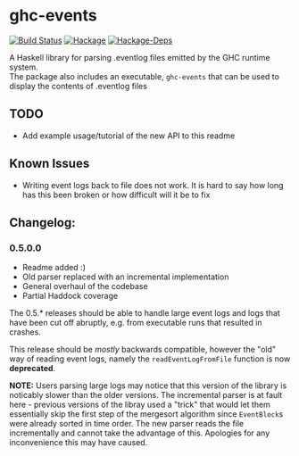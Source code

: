# ghc-events
[![Build Status](https://travis-ci.org/haskell/ghc-events.svg?branch=master)](https://travis-ci.org/haskell/ghc-events)
[![Hackage](https://img.shields.io/hackage/v/ghc-events.svg)](https://hackage.haskell.org/package/ghc-events)
[![Hackage-Deps](https://img.shields.io/hackage-deps/v/ghc-events.svg)](http://packdeps.haskellers.com/reverse/ghc-events)

A Haskell library for parsing .eventlog files emitted by the GHC runtime system.  
The package also includes an executable, `ghc-events` that can be used to display the contents of .eventlog files 

## TODO
* Add example usage/tutorial of the new API to this readme

## Known Issues
* Writing event logs back to file does not work. It is hard to say how long has this been broken or how difficult will it be to fix

## Changelog:
### 0.5.0.0
* Readme added :)
* Old parser replaced with an incremental implementation 
* General overhaul of the codebase
* Partial Haddock coverage

The 0.5.* releases should be able to handle large event logs and logs that have been cut off abruptly, e.g. from executable runs that resulted in crashes.

This release should be *mostly* backwards compatible, however the "old" way of reading event logs, namely the `readEventLogFromFile`  function is now **deprecated**.   

**NOTE:** Users parsing large logs may notice that this version of the library is noticably slower than the older versions. The incremental parser is at fault here - previous versions of the libray used a "trick" that would let them essentially skip the first step of the mergesort algorithm since `EventBlock`s were already sorted in time order. The new parser reads the file incrementally and cannot take the advantage of this. Apologies for any inconvenience this may have caused.
